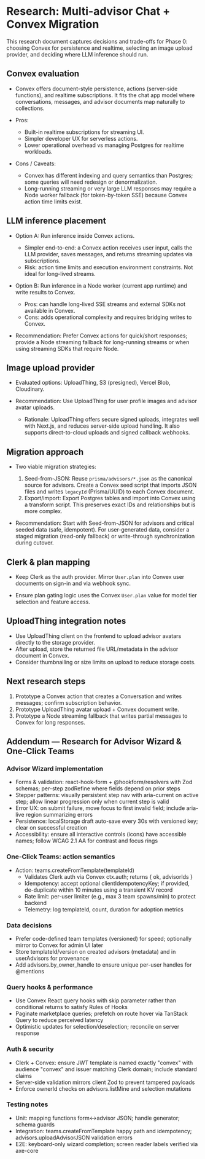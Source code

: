 # Research: Multi-advisor Chat + Convex Migration

This research document captures decisions and trade-offs for Phase 0: choosing Convex for persistence and realtime, selecting an image upload provider, and deciding where LLM inference should run.

## Convex evaluation

- Convex offers document-style persistence, actions (server-side functions), and realtime subscriptions. It fits the chat app model where conversations, messages, and advisor documents map naturally to collections.

- Pros:
  - Built-in realtime subscriptions for streaming UI.
  - Simpler developer UX for serverless actions.
  - Lower operational overhead vs managing Postgres for realtime workloads.

- Cons / Caveats:
  - Convex has different indexing and query semantics than Postgres; some queries will need redesign or denormalization.
  - Long-running streaming or very large LLM responses may require a Node worker fallback (for token-by-token SSE) because Convex action time limits exist.

## LLM inference placement

- Option A: Run inference inside Convex actions.
  - Simpler end-to-end: a Convex action receives user input, calls the LLM provider, saves messages, and returns streaming updates via subscriptions.
  - Risk: action time limits and execution environment constraints. Not ideal for long-lived streams.

- Option B: Run inference in a Node worker (current app runtime) and write results to Convex.
  - Pros: can handle long-lived SSE streams and external SDKs not available in Convex.
  - Cons: adds operational complexity and requires bridging writes to Convex.

- Recommendation: Prefer Convex actions for quick/short responses; provide a Node streaming fallback for long-running streams or when using streaming SDKs that require Node.

## Image upload provider

- Evaluated options: UploadThing, S3 (presigned), Vercel Blob, Cloudinary.

- Recommendation: Use UploadThing for user profile images and advisor avatar uploads.
  - Rationale: UploadThing offers secure signed uploads, integrates well with Next.js, and reduces server-side upload handling. It also supports direct-to-cloud uploads and signed callback webhooks.

## Migration approach

- Two viable migration strategies:
  1. Seed-from-JSON: Reuse `prisma/advisors/*.json` as the canonical source for advisors. Create a Convex seed script that imports JSON files and writes `legacyId` (Prisma/UUID) to each Convex document.
  2. Export/import: Export Postgres tables and import into Convex using a transform script. This preserves exact IDs and relationships but is more complex.

- Recommendation: Start with Seed-from-JSON for advisors and critical seeded data (safe, idempotent). For user-generated data, consider a staged migration (read-only fallback) or write-through synchronization during cutover.

## Clerk & plan mapping

- Keep Clerk as the auth provider. Mirror `User.plan` into Convex user documents on sign-in and via webhook sync.

- Ensure plan gating logic uses the Convex `User.plan` value for model tier selection and feature access.

## UploadThing integration notes

- Use UploadThing client on the frontend to upload advisor avatars directly to the storage provider.
- After upload, store the returned file URL/metadata in the advisor document in Convex.
- Consider thumbnailing or size limits on upload to reduce storage costs.

## Next research steps

1. Prototype a Convex action that creates a Conversation and writes messages; confirm subscription behavior.
2. Prototype UploadThing avatar upload + Convex document write.
3. Prototype a Node streaming fallback that writes partial messages to Convex for long responses.


## Addendum — Research for Advisor Wizard & One-Click Teams

### Advisor Wizard implementation

- Forms & validation: react-hook-form + @hookform/resolvers with Zod schemas; per-step zodRefine where fields depend on prior steps
- Stepper patterns: visually persistent step nav with aria-current on active step; allow linear progression only when current step is valid
- Error UX: on submit failure, move focus to first invalid field; include aria-live region summarizing errors
- Persistence: localStorage draft auto-save every 30s with versioned key; clear on successful creation
- Accessibility: ensure all interactive controls (icons) have accessible names; follow WCAG 2.1 AA for contrast and focus rings

### One-Click Teams: action semantics

- Action: teams.createFromTemplate(templateId)
  - Validates Clerk auth via Convex ctx.auth; returns { ok, advisorIds }
  - Idempotency: accept optional clientIdempotencyKey; if provided, de-duplicate within 10 minutes using a transient KV record
  - Rate limit: per-user limiter (e.g., max 3 team spawns/min) to protect backend
  - Telemetry: log templateId, count, duration for adoption metrics

### Data decisions

- Prefer code-defined team templates (versioned) for speed; optionally mirror to Convex for admin UI later
- Store templateId/version on created advisors (metadata) and in userAdvisors for provenance
- Add advisors.by_owner_handle to ensure unique per-user handles for @mentions

### Query hooks & performance

- Use Convex React query hooks with skip parameter rather than conditional returns to satisfy Rules of Hooks
- Paginate marketplace queries; prefetch on route hover via TanStack Query to reduce perceived latency
- Optimistic updates for selection/deselection; reconcile on server response

### Auth & security

- Clerk + Convex: ensure JWT template is named exactly "convex" with audience "convex" and issuer matching Clerk domain; include standard claims
- Server-side validation mirrors client Zod to prevent tampered payloads
- Enforce ownerId checks on advisors.listMine and selection mutations

### Testing notes

- Unit: mapping functions form<->advisor JSON; handle generator; schema guards
- Integration: teams.createFromTemplate happy path and idempotency; advisors.uploadAdvisorJSON validation errors
- E2E: keyboard-only wizard completion; screen reader labels verified via axe-core
